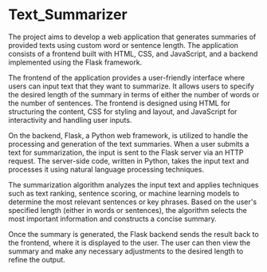 # Text_Summarizer

The project aims to develop a web application that generates summaries of provided texts using custom word or sentence length. The application consists of a frontend built with HTML, CSS, and JavaScript, and a backend implemented using the Flask framework.

The frontend of the application provides a user-friendly interface where users can input text that they want to summarize. It allows users to specify the desired length of the summary in terms of either the number of words or the number of sentences. The frontend is designed using HTML for structuring the content, CSS for styling and layout, and JavaScript for interactivity and handling user inputs.

On the backend, Flask, a Python web framework, is utilized to handle the processing and generation of the text summaries. When a user submits a text for summarization, the input is sent to the Flask server via an HTTP request. The server-side code, written in Python, takes the input text and processes it using natural language processing techniques.

The summarization algorithm analyzes the input text and applies techniques such as text ranking, sentence scoring, or machine learning models to determine the most relevant sentences or key phrases. Based on the user's specified length (either in words or sentences), the algorithm selects the most important information and constructs a concise summary.

Once the summary is generated, the Flask backend sends the result back to the frontend, where it is displayed to the user. The user can then view the summary and make any necessary adjustments to the desired length to refine the output.
